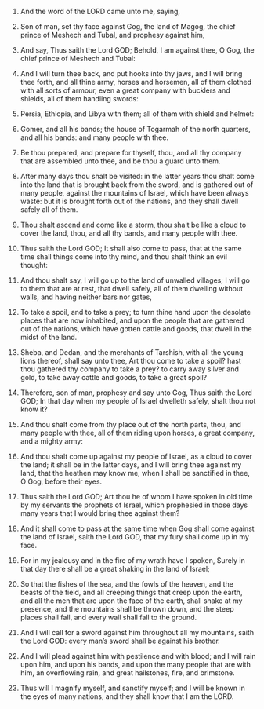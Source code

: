 1. And the word of the LORD came unto me, saying,

2. Son of man,
set thy face against Gog, the land of Magog, the chief prince of
Meshech and Tubal, and prophesy against him,

3. And say, Thus saith
the Lord GOD; Behold, I am against thee, O Gog, the chief prince of
Meshech and Tubal:

4. And I will turn thee back, and put hooks into
thy jaws, and I will bring thee forth, and all thine army, horses and
horsemen, all of them clothed with all sorts of armour, even a great
company with bucklers and shields, all of them handling swords:

5. Persia, Ethiopia, and Libya with them; all of them with shield and
helmet:

6. Gomer, and all his bands; the house of Togarmah of the
north quarters, and all his bands: and many people with thee.

7. Be thou prepared, and prepare for thyself, thou, and all thy
company that are assembled unto thee, and be thou a guard unto them.

8. After many days thou shalt be visited: in the latter years thou
shalt come into the land that is brought back from the sword, and is
gathered out of many people, against the mountains of Israel, which
have been always waste: but it is brought forth out of the nations,
and they shall dwell safely all of them.

9. Thou shalt ascend and come like a storm, thou shalt be like a
cloud to cover the land, thou, and all thy bands, and many people with
thee.

10. Thus saith the Lord GOD; It shall also come to pass, that at the
same time shall things come into thy mind, and thou shalt think an
evil thought:

11. And thou shalt say, I will go up to the land of
unwalled villages; I will go to them that are at rest, that dwell
safely, all of them dwelling without walls, and having neither bars
nor gates,

12. To take a spoil, and to take a prey; to turn thine
hand upon the desolate places that are now inhabited, and upon the
people that are gathered out of the nations, which have gotten cattle
and goods, that dwell in the midst of the land.

13. Sheba, and Dedan, and the merchants of Tarshish, with all the
young lions thereof, shall say unto thee, Art thou come to take a
spoil? hast thou gathered thy company to take a prey? to carry away
silver and gold, to take away cattle and goods, to take a great spoil?

14. Therefore, son of man, prophesy and say unto Gog, Thus saith the
Lord GOD; In that day when my people of Israel dwelleth safely, shalt
thou not know it?

15. And thou shalt come from thy place out of the
north parts, thou, and many people with thee, all of them riding upon
horses, a great company, and a mighty army:

16. And thou shalt come
up against my people of Israel, as a cloud to cover the land; it shall
be in the latter days, and I will bring thee against my land, that the
heathen may know me, when I shall be sanctified in thee, O Gog, before
their eyes.

17. Thus saith the Lord GOD; Art thou he of whom I have spoken in
old time by my servants the prophets of Israel, which prophesied in
those days many years that I would bring thee against them?

18. And
it shall come to pass at the same time when Gog shall come against the
land of Israel, saith the Lord GOD, that my fury shall come up in my
face.

19. For in my jealousy and in the fire of my wrath have I spoken,
Surely in that day there shall be a great shaking in the land of
Israel;

20. So that the fishes of the sea, and the fowls of the
heaven, and the beasts of the field, and all creeping things that
creep upon the earth, and all the men that are upon the face of the
earth, shall shake at my presence, and the mountains shall be thrown
down, and the steep places shall fall, and every wall shall fall to
the ground.

21. And I will call for a sword against him throughout all my
mountains, saith the Lord GOD: every man’s sword shall be against his
brother.

22. And I will plead against him with pestilence and with blood; and
I will rain upon him, and upon his bands, and upon the many people
that are with him, an overflowing rain, and great hailstones, fire,
and brimstone.

23. Thus will I magnify myself, and sanctify myself; and I will be
known in the eyes of many nations, and they shall know that I am the
LORD.
